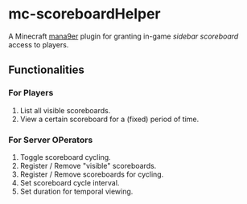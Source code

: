 # mc-scoreboardHelper
A Minecraft [mana9er](https://github.com/mana9er/mana9er-core) plugin for granting in-game *sidebar scoreboard* access to players.

## Functionalities

### For Players

1. List all visible scoreboards.
2. View a certain scoreboard for a (fixed) period of time.

### For Server OPerators

1. Toggle scoreboard cycling.
2. Register / Remove "visible" scoreboards.
3. Register / Remove scoreboards for cycling.
4. Set scoreboard cycle interval.
5. Set duration for temporal viewing.

